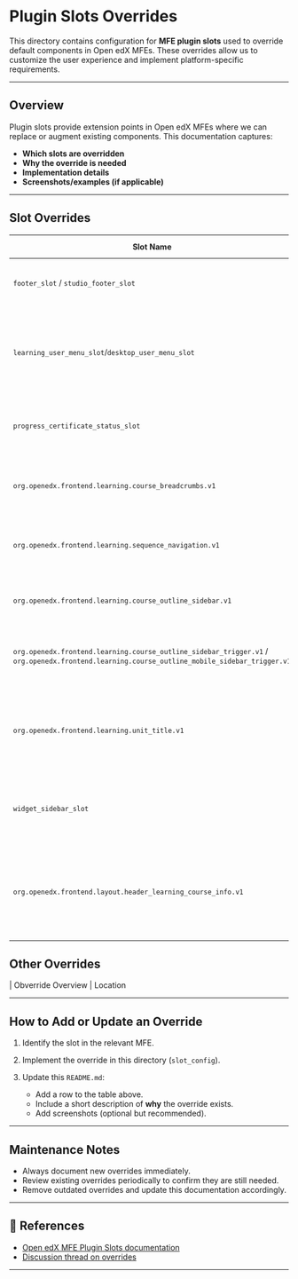 # Plugin Slots Overrides

This directory contains configuration for **MFE plugin slots** used to override default components in Open edX MFEs. These overrides allow us to customize the user experience and implement platform-specific requirements.

---

## Overview

Plugin slots provide extension points in Open edX MFEs where we can replace or augment existing components.
This documentation captures:

* **Which slots are overridden**
* **Why the override is needed**
* **Implementation details**
* **Screenshots/examples (if applicable)**

---

## Slot Overrides

| Slot Name                                   | Location (MFE)     | Purpose                                                            | Notes / Screenshots                 |
| ------------------------------------------- | ------------------ | ------------------------------------------------------------------ | ----------------------------------- |
| `footer_slot` / `studio_footer_slot`       | `All MFEs`         | Replaces default footer with our customized [footer](./Footer.jsx) | ![](./images/footer.png)  |
| `learning_user_menu_slot`/`desktop_user_menu_slot`| `All MFEs`         | Updates the header menu links based on the application. The links are defined in the `userMenu` object within the config files.| ![](./images/header_links.png)|
| `progress_certificate_status_slot` | `xPRO Learning MFE Progress Page` | Replaces the certificate status text in MITxPRO Learning MFE Progress Page | ![](./images/certificate_status.png) |
| `org.openedx.frontend.learning.course_breadcrumbs.v1` | `MITxOnline / MIT Learn Learning MFE` | Shows the breadcrumps navigation which is hidden by default | ![](./images/breadcrump.png) |
| `org.openedx.frontend.learning.sequence_navigation.v1`| `MITxOnline / MIT Learn Learning MFE` | Shows the sequence navigation bar which is hidden by default | ![](./images/sequence_navigation.png) |
| `org.openedx.frontend.learning.course_outline_sidebar.v1` | `MITxOnline / MIT Learn Learning MFE` | Hides the default course outline sidebar in MITxOnline Learning MFE | ![](./images/course_outline_sidebar.png) |
| `org.openedx.frontend.learning.course_outline_sidebar_trigger.v1` / `org.openedx.frontend.learning.course_outline_mobile_sidebar_trigger.v1` | `MITxOnline / MIT Learn Learning MFE` | Hide the default course outline sidebar trigger button in MITxOnline Learning MFE | ![](./images/course_outline_sidebar_trigger.png)
| `org.openedx.frontend.learning.unit_title.v1` | `MITxOnline / MIT Learn Learning MFE` | Hides the navigation arrow buttons from the unit title slot with a custom implementation in MITxOnline Learning MFE | Before: ![](./images/unit_title_slot_before.png) After: ![](./images/unit_title_slot.png) |
| `widget_sidebar_slot` | `MITx Learner Dashboard` | Hides the `Looking for a new challenge` banner in learner dashboard in MITx | ![](./images/looking_for_challenge.png) |
| `org.openedx.frontend.layout.header_learning_course_info.v1` | `MIT Learn MFEs` | Hides the course organization and number from UAI courses in the MIT Learn MFEs using Learning Header | Before: ![](./images/course_num_org_hide_before.png) After: ![](./images/course_num_org_hide_after.png) |

## Other Overrides

| Obverride Overview                          | Location


---

## How to Add or Update an Override

1. Identify the slot in the relevant MFE.
2. Implement the override in this directory (`slot_config`).
3. Update this `README.md`:

   * Add a row to the table above.
   * Include a short description of **why** the override exists.
   * Add screenshots (optional but recommended).

---

## Maintenance Notes

* Always document new overrides immediately.
* Review existing overrides periodically to confirm they are still needed.
* Remove outdated overrides and update this documentation accordingly.

---

## 🔗 References

* [Open edX MFE Plugin Slots documentation](https://github.com/openedx/frontend-plugin-framework)
* [Discussion thread on overrides](https://github.com/mitodl/hq/issues/8298#issuecomment-3274936062)

---
